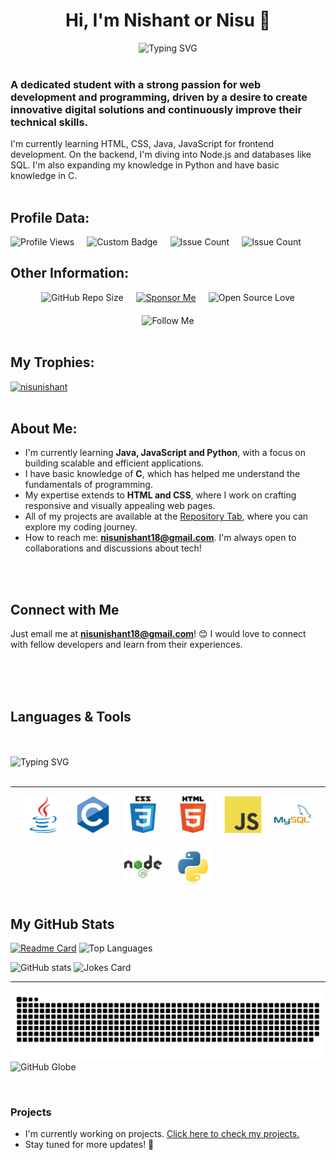 ### <h1 align="center">Hi, I'm Nishant or Nisu 👋</h1>

<div align="center">
  <img src="https://readme-typing-svg.demolab.com?font=Fira+Code&size=30&duration=3000&pause=2000&color=blueviolet&center=true&vCenter=true&width=2000&lines=This+is+my+Github+page+and+I+thank+everyone+who+helped+me+somewhere+in+my+life+and+made+the+me+I+am+today." alt="Typing SVG">
</div>

<br>

### A dedicated student with a strong passion for web development and programming, driven by a desire to create innovative digital solutions and continuously improve their technical skills.

<div style="background-color: transparent; display:inline-flex; flex-direction:row; justify-content:space-between; align-items:center;">
  I'm currently learning HTML, CSS, Java, JavaScript for frontend development. On the backend, I'm diving into Node.js and databases like SQL. I'm also expanding my knowledge in Python and have basic knowledge in C.
</div>

<br>
<br>

### <h2>Profile Data:</h2> 

<div style="display: inline-flex; flex-wrap: wrap; justify-content: center; align-items: center; gap: 20px;">
  <img src="https://komarev.com/ghpvc/?username=nisunishant&color=blueviolet" alt="Profile Views">
  <img src="https://img.shields.io/badge/HELLO-CODERS-black" alt="Custom Badge">
  <img src="https://img.shields.io/github/issues-pr-closed/nisunishant/nisunishant?color=blueviolet" alt="Issue Count">
  <img src="https://img.shields.io/github/issues/nisunishant/nisunishant?color=blueviolet" alt="Issue Count">
</div>

### <h2>Other Information:</h2>

<div style="display: inline-flex; flex-wrap: wrap; justify-content: center; align-items: center; gap: 20px;">
  <img src="https://img.shields.io/github/repo-size/nisunishant/nisunishant?color=blueviolet" alt="GitHub Repo Size">
  <a href="https://github.com/sponsors/nisunishant" target="_blank" rel="noreferrer"><img src="https://img.shields.io/badge/Sponsor%20Me-GitHub%20Sponsors-blueviolet" alt="Sponsor Me"></a>
  <img src="https://badges.frapsoft.com/os/v1/open-source.svg?v=103&color=blueviolet" alt="Open Source Love">
  <img src="https://img.shields.io/badge/-Follow%20Me%20-blueviolet" alt="Follow Me">
</div>

<br>
<br>

### <h2>My Trophies:</h2>

<div style="display: inline-flex; flex-wrap: wrap; justify-content: center; align-items: center; gap: 20px;">
  <a href="https://github.com/ryo-ma/github-profile-trophy" target="_blank" rel="noreferrer"><img src="https://github-profile-trophy.vercel.app/?username=nisunishant&theme=algolia&no-bg=true&no-frame=true" alt="nisunishant" /></a>
</div>

<br>
<br>

### <h2>About Me:</h2>

* I'm currently learning **Java, JavaScript and Python**, with a focus on building scalable and efficient applications.
* I have basic knowledge of **C**, which has helped me understand the fundamentals of programming.
* My expertise extends to **HTML and CSS**, where I work on crafting responsive and visually appealing web pages.
* All of my projects are available at the [Repository Tab](https://github.com/nisunishant?tab=repositories), where you can explore my coding journey.
* How to reach me: **nisunishant18@gmail.com**. I'm always open to collaborations and discussions about tech!

<br>
<br>

### <h2>Connect with Me</h2>

  Just email me at **nisunishant18@gmail.com**! 😊 I would love to connect with fellow developers and learn from their experiences.

<br>


<br>
<br>


### <h2>Languages & Tools </h2>   
<br>
<br>
<div align="left">
  <img src="https://readme-typing-svg.demolab.com?font=Fira+Code&size=40&duration=3000&pause=2000&color=red&center=true&vCenter=true&width=1500&lines=I+am+continously+learning;And+tuning+my+skill+too." alt="Typing SVG">
</div>
<br>
<hr>
<div style="display: inline-flex; flex-wrap: wrap; justify-content: center; align-items: center; gap: 20px;">
 <a href="https://www.java.com" target="_blank" rel="noreferrer">
  <img src="https://raw.githubusercontent.com/devicons/devicon/master/icons/java/java-original.svg" alt="java" width="60" height="60"/>
</a>
  <a href="https://www.cprogramming.com/" target="_blank" rel="noreferrer"> <img src="https://raw.githubusercontent.com/devicons/devicon/master/icons/c/c-original.svg" alt="C" width="60" height="60"/> 
 </a> 
  <a href="https://www.w3schools.com/css/" target="_blank" rel="noreferrer"> <img src="https://raw.githubusercontent.com/devicons/devicon/master/icons/css3/css3-original-wordmark.svg" alt="css" height="60" width="60"/> </a>
 <a href="https://www.w3.org/html/" target="_blank" rel="noreferrer"> <img src="https://raw.githubusercontent.com/devicons/devicon/master/icons/html5/html5-original-wordmark.svg" alt="html" height="60" width="60"/> </a>
 <a href="https://developer.mozilla.org/en-US/docs/Web/JavaScript" target="_blank" rel="noreferrer"> <img src="https://raw.githubusercontent.com/devicons/devicon/master/icons/javascript/javascript-original.svg" alt="javascript" width="60" height="60"/> </a>
 <a href="https://www.mysql.com/" target="_blank" rel="noreferrer"> <img src="https://raw.githubusercontent.com/devicons/devicon/master/icons/mysql/mysql-original-wordmark.svg" alt="mysql" height="60" width="60"/> </a>
 <a href="https://nodejs.org" target="_blank" rel="noreferrer"> <img src="https://raw.githubusercontent.com/devicons/devicon/master/icons/nodejs/nodejs-original-wordmark.svg" alt="nodejs" width="60" height="60"/> </a>
 <a href="https://www.python.org" target="_blank" rel="noreferrer"> <img src="https://raw.githubusercontent.com/devicons/devicon/master/icons/python/python-original.svg" alt="python" width="60" height="60"/> </a>

</div>
<br>
<br>


### <h2>My GitHub Stats </h2>

[![Readme Card](https://github-readme-stats.vercel.app/api/pin/?username=nisunishant&repo=nisunishant&show_owner=true&theme=midnight-purple)](https://github.com/nisunishant)
![Top Languages](https://github-readme-stats.vercel.app/api/top-langs?username=nisunishant&show_icons=true&locale=en&layout=compact&theme=midnight-purple)
<br>

![GitHub stats](https://github-readme-stats.vercel.app/api?username=nisunishant&show_icons=true&theme=midnight-purple&show=reviews,discussions_started,discussions_answered,prs_merged,prs_merged_percentage)
![Jokes Card](https://readme-jokes.vercel.app/api?username=nisunishant&theme=midnight-purple)  

<hr>

![Contribution Snake](https://github.com/Platane/snk/raw/output/github-contribution-grid-snake.svg)
![GitHub Globe](https://github.com/janarosmonaliev/github-globe.git)


<br>

### Projects
* I'm currently working on projects. [Click here to check my projects.](https://github.com/nisunishant?tab=repositories)
* Stay tuned for more updates! 🚀
